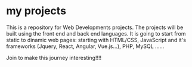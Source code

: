 # my projects
This is a repository for Web Developments projects. The projects will be built using the front end and back end languages. It is going to start from static to dinamic web pages: starting with HTML/CSS, JavaScript and it's frameworks (Jquery, React, Angular, Vue.js...), PHP, MySQL ......

Join to make this journey interesting!!!!
